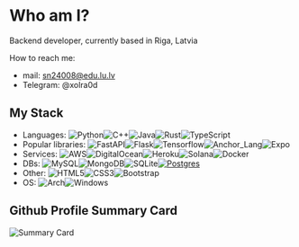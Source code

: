 # Who am I?

Backend developer, currently based in Riga, Latvia

How to reach me:
* mail: sn24008@edu.lu.lv
* Telegram: @xolra0d

## My Stack
* Languages: ![Python](https://img.shields.io/badge/python-3670A0?style=for-the-badge&logo=python&logoColor=ffdd54)![C++](https://img.shields.io/badge/c++-%2300599C.svg?style=for-the-badge&logo=c%2B%2B&logoColor=white)![Java](https://img.shields.io/badge/java-%23ED8B00.svg?style=for-the-badge&logo=openjdk&logoColor=white)![Rust](https://img.shields.io/badge/Rust-000000?logo=rust&logoColor=white)![TypeScript](https://img.shields.io/badge/TypeScript-3178C6?logo=typescript&logoColor=fff)
* Popular libraries: ![FastAPI](https://img.shields.io/badge/FastAPI-005571?style=for-the-badge&logo=fastapi)![Flask](https://img.shields.io/badge/Flask-000000?style=for-the-badge&logo=Flask&logoColor=white)![Tensorflow](https://img.shields.io/badge/TensorFlow-FF3F06?style=for-the-badge&logo=tensorflow&logoColor=white)![Anchor_Lang](https://img.shields.io/badge/anchor_lang-super?style=for-the-badge&color=FFFFFF)![Expo](https://img.shields.io/badge/Expo-000020?logo=expo&logoColor=fff)
* Services: ![AWS](https://img.shields.io/badge/AWS-%23FF9900.svg?style=for-the-badge&logo=amazon-aws&logoColor=white)![DigitalOcean](https://img.shields.io/badge/DigitalOcean-%230167ff.svg?style=for-the-badge&logo=digitalOcean&logoColor=white)![Heroku](https://img.shields.io/badge/heroku-%23430098.svg?style=for-the-badge&logo=heroku&logoColor=white)![Solana](https://img.shields.io/badge/Solana-9945FF?logo=solana&logoColor=fff)![Docker](https://img.shields.io/badge/Docker-2496ED?logo=docker&logoColor=fff)
* DBs: ![MySQL](https://img.shields.io/badge/mysql-4479A1.svg?style=for-the-badge&logo=mysql&logoColor=white)![MongoDB](https://img.shields.io/badge/MongoDB-%234ea94b.svg?style=for-the-badge&logo=mongodb&logoColor=white)![SQLite](https://img.shields.io/badge/sqlite-%2307405e.svg?style=for-the-badge&logo=sqlite&logoColor=white)[![Postgres](https://img.shields.io/badge/Postgres-%23316192.svg?logo=postgresql&logoColor=white)](#)
* Other: ![HTML5](https://img.shields.io/badge/html5-%23E34F26.svg?style=for-the-badge&logo=html5&logoColor=white)![CSS3](https://img.shields.io/badge/css3-%231572B6.svg?style=for-the-badge&logo=css3&logoColor=white)![Bootstrap](https://img.shields.io/badge/bootstrap-%238511FA.svg?style=for-the-badge&logo=bootstrap&logoColor=white)
* OS: ![Arch](https://img.shields.io/badge/Arch%20Linux-1793D1?logo=arch-linux&logoColor=fff&style=for-the-badge)![Windows](https://img.shields.io/badge/Windows%2010-0078D6?style=for-the-badge&logo=windows&logoColor=white)

## Github Profile Summary Card
![Summary Card](https://github-profile-summary-cards.vercel.app/api/cards/profile-details?username=xolra0d)
